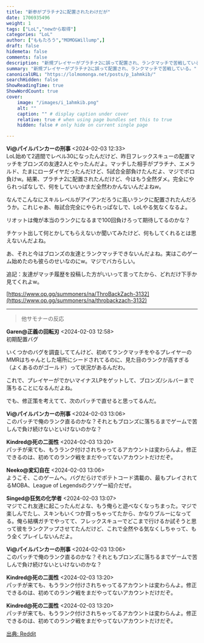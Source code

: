 ```yaml
---
title: "新参がプラチナ2に配置されたわけだが"
date: 1706935496
weight: 1
tags: ["LoL","newから取得"]
categories: "LoL"
author: ["ももたろう","MOMO&Willump",]
draft: false
hidemeta: false 
comments: false
description: "新規プレイヤーがプラチナ2に誤って配置され、ランクマッチで苦戦している。"
summary: "新規プレイヤーがプラチナ2に誤って配置され、ランクマッチで苦戦している。"
canonicalURL: "https://lolmomonga.net/posts/p_1ahmkib/"
searchHidden: false
ShowReadingTime: true
ShowWordCount: true
cover:
    image: "/images/i_1ahmkib.png"
    alt: ""
    caption: "" # display caption under cover
    relative: true # when using page bundles set this to true
    hidden: false # only hide on current single page

---
```

**Vi@パイルバンカーの刑事** <2024-02-03 12:33>  
LoL始めて2週間でレベル30になったんだけど、昨日フレックスキューの配置マッチをブロンズの友達2人とやったんだよ。マッチした相手がプラチナ、エメラルド、たまにローダイヤだったんだけど、5試合全部負けたんだよ、マジでボロ負けw。結果、プラチナ2に配置されたんだけど、今はもう全然ダメ。完全にやられっぱなしで、何をしていいかまだ全然わかんないんだよねw。

なんでこんなにスキルレベルがアイアンだろうに高いランクに配置されたんだろうか。これじゃあ、毎試合完全にやられっぱなしで、LoLやる気なくなるよ。

リオットは俺が本当のランクになるまで100回負けろって期待してるのかな？

チケット出して何とかしてもらえないか聞いてみたけど、何もしてくれるとは思えないんだよね。

あ、それと今はブロンズの友達とランクマッチできないんだよね。実はこのゲーム始めたのも彼らのせいなのにw。マジでバカらしい。

追記：友達がマッチ履歴を投稿した方がいいって言ってたから、どれだけ下手か見てくれよw。

[https://www.op.gg/summoners/na/ThroBackZach-3132](https://www.op.gg/summoners/na/throbackzach-3132)  

---

> 他サモナーの反応  

**Garen@正義の回転刃** <2024-02-03 12:58>  
初期配置バグ

いくつかのバグを調査しててんけど、初めてランクマッチをやるプレイヤーのMMRはちゃんとした場所にシードされてるのに、見た目のランクが高すぎる（よくあるのがゴールド）って状況があるんだわ。

これで、プレイヤーがでかいマイナスLPをゲットして、ブロンズ/シルバーまで落ちることになるんだよね。

でも、修正策を考えてて、次のパッチで直せると思ってるんだ。

**Vi@パイルバンカーの刑事** <2024-02-03 13:06>  
このパッチで俺のランク直るのかな？それともブロンズに落ちるまでゲームで苦しんで負け続けないといけないのかな？

**Kindred@死の二面性** <2024-02-03 13:20>  
パッチが来ても、もうランク付けされちゃってるアカウントは変わらんよ。修正できるのは、初めてのランク戦をまだやってないアカウントだけだぞ。

**Neeko@変幻自在** <2024-02-03 13:06>  
ようこそ、このゲームへ。バグだらけでポテトコード満載の、最もプレイされてるMOBA、League of Legendsのクソゲー紹介だぜ。

**Singed@狂気の化学者** <2024-02-03 13:07>  
マジでこれ友達に起こったんだよな、もう俺らと遊べなくなっちまった。マジで楽しんでたし、スキンもいくつか買っちゃってたから、かなりブルーになってる。俺ら結構ガチでやってて、フレックスキューでどこまで行けるか試そうと思って彼をランクアップさせてたんだけど、これで全然やる気なくしちゃって、もう全くプレイしないんだよ。

**Vi@パイルバンカーの刑事** <2024-02-03 13:06>  
このパッチで俺のランク直るのかな？それともブロンズに落ちるまでゲームで苦しんで負け続けないといけないのかな？

**Kindred@死の二面性** <2024-02-03 13:20>  
パッチが来ても、もうランク付けされちゃってるアカウントは変わらんよ。修正できるのは、初めてのランク戦をまだやってないアカウントだけだぞ。

**Kindred@死の二面性** <2024-02-03 13:20>  
パッチが来ても、もうランク付けされちゃってるアカウントは変わらんよ。修正できるのは、初めてのランク戦をまだやってないアカウントだけだぞ。




[出典: Reddit](https://www.reddit.com//r/leagueoflegends/comments/1ahmkib/brand_new_player_placed_plat_2/)
